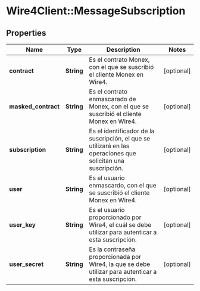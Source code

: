 # Wire4Client::MessageSubscription

## Properties
Name | Type | Description | Notes
------------ | ------------- | ------------- | -------------
**contract** | **String** | Es el contrato Monex, con el que se suscribió el cliente Monex en Wire4. | [optional] 
**masked_contract** | **String** | Es el contrato enmascarado de Monex, con el que se suscribió el cliente Monex en Wire4. | [optional] 
**subscription** | **String** | Es el identificador de la suscripción, el que se utilizará en las operaciones que solicitan una suscripción. | [optional] 
**user** | **String** | Es el usuario enmascardo, con el que se suscribió el cliente Monex en Wire4. | [optional] 
**user_key** | **String** | Es el usuario proporcionado por Wire4, el cuál se debe utilizar para autenticar a esta suscripción. | [optional] 
**user_secret** | **String** | Es la contraseña proporcionada por Wire4, la que se debe utilizar para autenticar a esta suscripción. | [optional] 


